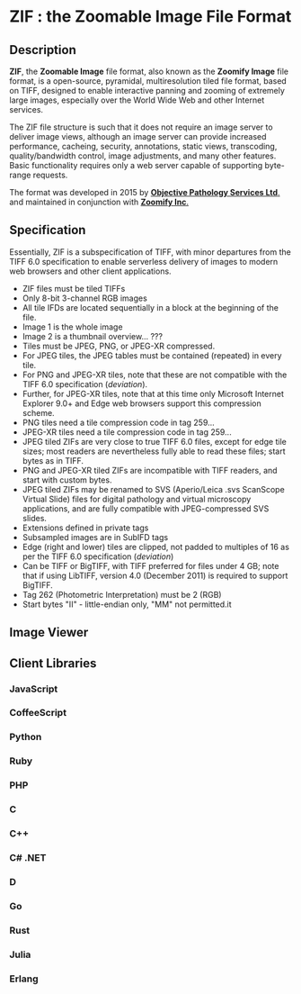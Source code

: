 # ZIF : the Zoomable Image File Format
## Description
**ZIF**, the **Zoomable Image** file format, also known as the **Zoomify Image** file format, is a open-source, pyramidal, multiresolution tiled file format, based on TIFF, designed to enable interactive panning and zooming of extremely large images, especially over the World Wide Web and other Internet services.

The ZIF file structure is such that it does not require an image server to deliver image views, although an image server can provide increased performance, cacheing, security, annotations, static views, transcoding, quality/bandwidth control, image adjustments, and many other features. Basic functionality requires only a web server capable of supporting byte-range requests.

The format was developed in 2015 by [**Objective Pathology Services Ltd**.](http://www.objectivepathology.com) and maintained in conjunction with [**Zoomify Inc**.](http://zoomify.com)

## Specification
Essentially, ZIF is a subspecification of TIFF, with minor departures from the TIFF 6.0 specification to enable serverless delivery of images to modern web browsers and other client applications.

- ZIF files must be tiled TIFFs
- Only 8-bit 3-channel RGB images
- All tile IFDs are located sequentially in a block at the beginning of the file.
- Image 1 is the whole image
- Image 2 is a thumbnail overview... ???
- Tiles must be JPEG, PNG, or JPEG-XR compressed.
- For JPEG tiles, the JPEG tables must be contained (repeated) in every tile.
- For PNG and JPEG-XR tiles, note that these are not compatible with the TIFF 6.0 specification (*deviation*).
- Further, for JPEG-XR tiles, note that at this time only Microsoft Internet Explorer 9.0+ and Edge web browsers support this compression scheme.
- PNG tiles need a tile compression code in tag 259...
- JPEG-XR tiles need a tile compression code in tag 259...
- JPEG tiled ZIFs are very close to true TIFF 6.0 files, except for edge tile sizes; most readers are nevertheless fully able to read these files; start bytes as in TIFF.
- PNG and JPEG-XR tiled ZIFs are incompatible with TIFF readers, and start with custom bytes.
- JPEG tiled ZIFs may be renamed to SVS (Aperio/Leica .svs ScanScope Virtual Slide) files for digital pathology and virtual microscopy applications, and are fully compatible with JPEG-compressed SVS slides.
- Extensions defined in private tags
- Subsampled images are in SubIFD tags
- Edge (right and lower) tiles are clipped, not padded to multiples of 16 as per the TIFF 6.0 specification (*deviation*)
- Can be TIFF or BigTIFF, with TIFF preferred for files under 4 GB; note that if using LibTIFF, version 4.0 (December 2011) is required to support BigTIFF.
- Tag 262 (Photometric Interpretation) must be 2 (RGB)
- Start bytes "II" - little-endian only, "MM" not permitted.it


## Image Viewer

## Client Libraries

### JavaScript
### CoffeeScript
### Python
### Ruby
### PHP
### C
### C++
### C# .NET
### D
### Go
### Rust
### Julia
### Erlang
